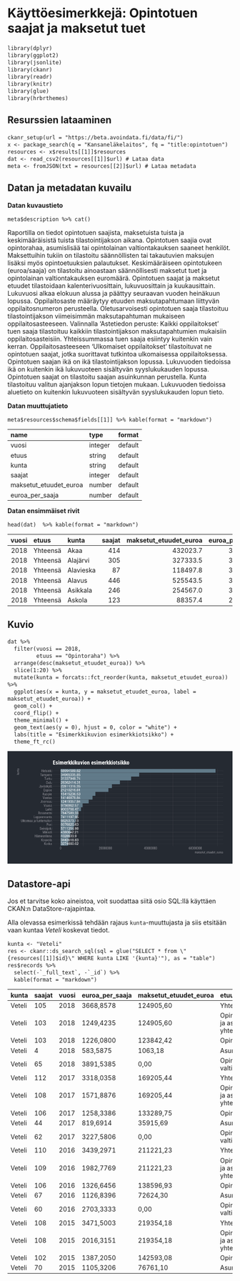 Käyttöesimerkkejä: Opintotuen saajat ja maksetut tuet
=====================================================

    library(dplyr)
    library(ggplot2)
    library(jsonlite)
    library(ckanr)
    library(readr)
    library(knitr)
    library(glue)
    library(hrbrthemes)

Resurssien lataaminen
---------------------

    ckanr_setup(url = "https://beta.avoindata.fi/data/fi/")
    x <- package_search(q = "Kansaneläkelaitos", fq = "title:opintotuen")
    resources <- x$results[[1]]$resources
    dat <- read_csv2(resources[[1]]$url) # Lataa data
    meta <- fromJSON(txt = resources[[2]]$url) # Lataa metadata

Datan ja metadatan kuvailu
--------------------------

**Datan kuvaustieto**

    meta$description %>% cat()

Raportilla on tiedot opintotuen saajista, maksetuista tuista ja
keskimääräisistä tuista tilastointijakson aikana. Opintotuen saajia ovat
opintorahaa, asumislisää tai opintolainan valtiontakauksen saaneet
henkilöt. Maksettuihin tukiin on tilastoitu säännöllisten tai
takautuvien maksujen lisäksi myös opintoetuuksien palautukset.
Keskimääräiseen opintotukeen (euroa/saaja) on tilastoitu ainoastaan
säännöllisesti maksetut tuet ja opintolainan valtiontakauksen euromäärä.
Opintotuen saajat ja maksetut etuudet tilastoidaan kalenterivuosittain,
lukuvuosittain ja kuukausittain. Lukuvuosi alkaa elokuun alussa ja
päättyy seuraavan vuoden heinäkuun lopussa. Oppilaitosaste määräytyy
etuuden maksutapahtumaan liittyvän oppilaitosnumeron perusteella.
Oletusarvoisesti opintotuen saaja tilastoituu tilastointijakson
viimeisimmän maksutapahtuman mukaiseen oppilaitosasteeseen. Valinnalla
‘Astetiedon peruste: Kaikki oppilaitokset’ tuen saaja tilastoituu
kaikkiin tilastointijakson maksutapahtumien mukaisiin
oppilaitosasteisiin. Yhteissummassa tuen saaja esiintyy kuitenkin vain
kerran. Oppilaitosasteeseen ‘Ulkomaiset oppilaitokset’ tilastoituvat ne
opintotuen saajat, jotka suorittavat tutkintoa ulkomaisessa
oppilaitoksessa. Opintotuen saajan ikä on ikä tilastointijakson lopussa.
Lukuvuoden tiedoissa ikä on kuitenkin ikä lukuvuoteen sisältyvän
syyslukukauden lopussa. Opintotuen saajat on tilastoitu saajan
asuinkunnan perustella. Kunta tilastoituu valitun ajanjakson lopun
tietojen mukaan. Lukuvuoden tiedoissa aluetieto on kuitenkin lukuvuoteen
sisältyvän syyslukukauden lopun tieto.

**Datan muuttujatieto**

    meta$resources$schema$fields[[1]] %>% kable(format = "markdown")

<table>
<thead>
<tr class="header">
<th style="text-align: left;">name</th>
<th style="text-align: left;">type</th>
<th style="text-align: left;">format</th>
</tr>
</thead>
<tbody>
<tr class="odd">
<td style="text-align: left;">vuosi</td>
<td style="text-align: left;">integer</td>
<td style="text-align: left;">default</td>
</tr>
<tr class="even">
<td style="text-align: left;">etuus</td>
<td style="text-align: left;">string</td>
<td style="text-align: left;">default</td>
</tr>
<tr class="odd">
<td style="text-align: left;">kunta</td>
<td style="text-align: left;">string</td>
<td style="text-align: left;">default</td>
</tr>
<tr class="even">
<td style="text-align: left;">saajat</td>
<td style="text-align: left;">integer</td>
<td style="text-align: left;">default</td>
</tr>
<tr class="odd">
<td style="text-align: left;">maksetut_etuudet_euroa</td>
<td style="text-align: left;">number</td>
<td style="text-align: left;">default</td>
</tr>
<tr class="even">
<td style="text-align: left;">euroa_per_saaja</td>
<td style="text-align: left;">number</td>
<td style="text-align: left;">default</td>
</tr>
</tbody>
</table>

**Datan ensimmäiset rivit**

    head(dat)  %>% kable(format = "markdown")

<table>
<thead>
<tr class="header">
<th style="text-align: right;">vuosi</th>
<th style="text-align: left;">etuus</th>
<th style="text-align: left;">kunta</th>
<th style="text-align: right;">saajat</th>
<th style="text-align: right;">maksetut_etuudet_euroa</th>
<th style="text-align: right;">euroa_per_saaja</th>
</tr>
</thead>
<tbody>
<tr class="odd">
<td style="text-align: right;">2018</td>
<td style="text-align: left;">Yhteensä</td>
<td style="text-align: left;">Akaa</td>
<td style="text-align: right;">414</td>
<td style="text-align: right;">432023.7</td>
<td style="text-align: right;">3674.462</td>
</tr>
<tr class="even">
<td style="text-align: right;">2018</td>
<td style="text-align: left;">Yhteensä</td>
<td style="text-align: left;">Alajärvi</td>
<td style="text-align: right;">305</td>
<td style="text-align: right;">327333.5</td>
<td style="text-align: right;">3024.162</td>
</tr>
<tr class="odd">
<td style="text-align: right;">2018</td>
<td style="text-align: left;">Yhteensä</td>
<td style="text-align: left;">Alavieska</td>
<td style="text-align: right;">87</td>
<td style="text-align: right;">118497.8</td>
<td style="text-align: right;">3919.461</td>
</tr>
<tr class="even">
<td style="text-align: right;">2018</td>
<td style="text-align: left;">Yhteensä</td>
<td style="text-align: left;">Alavus</td>
<td style="text-align: right;">446</td>
<td style="text-align: right;">525543.5</td>
<td style="text-align: right;">3532.726</td>
</tr>
<tr class="odd">
<td style="text-align: right;">2018</td>
<td style="text-align: left;">Yhteensä</td>
<td style="text-align: left;">Asikkala</td>
<td style="text-align: right;">246</td>
<td style="text-align: right;">254567.0</td>
<td style="text-align: right;">3318.835</td>
</tr>
<tr class="even">
<td style="text-align: right;">2018</td>
<td style="text-align: left;">Yhteensä</td>
<td style="text-align: left;">Askola</td>
<td style="text-align: right;">123</td>
<td style="text-align: right;">88357.4</td>
<td style="text-align: right;">2812.823</td>
</tr>
</tbody>
</table>

Kuvio
-----

    dat %>% 
      filter(vuosi == 2018,
             etuus == "Opintoraha") %>% 
      arrange(desc(maksetut_etuudet_euroa)) %>% 
      slice(1:20) %>% 
      mutate(kunta = forcats::fct_reorder(kunta, maksetut_etuudet_euroa)) %>% 
      ggplot(aes(x = kunta, y = maksetut_etuudet_euroa, label = maksetut_etuudet_euroa)) + 
      geom_col() + 
      coord_flip() + 
      theme_minimal() +
      geom_text(aes(y = 0), hjust = 0, color = "white") +
      labs(title = "Esimerkkikuvion esimerkkiotsikko") +
      theme_ft_rc()

![](esimerkki_R_files/figure-markdown_strict/kuva1-1.png)

Datastore-api
-------------

Jos et tarvitse koko aineistoa, voit suodattaa siitä osio SQL:llä
käyttäen CKAN:n DataStore-rajapintaa.

Alla olevassa esimerkissä tehdään rajaus `kunta`-muuttujasta ja siis
etsitään vaan kuntaa *Veteli* koskevat tiedot.

    kunta <- "Veteli"
    res <- ckanr::ds_search_sql(sql = glue("SELECT * from \"{resources[[1]]$id}\" WHERE kunta LIKE '{kunta}'"), as = "table")
    res$records %>% 
      select(-`_full_text`, -`_id`) %>% 
      kable(format = "markdown")

<table>
<thead>
<tr class="header">
<th style="text-align: left;">kunta</th>
<th style="text-align: left;">saajat</th>
<th style="text-align: left;">vuosi</th>
<th style="text-align: left;">euroa_per_saaja</th>
<th style="text-align: left;">maksetut_etuudet_euroa</th>
<th style="text-align: left;">etuus</th>
</tr>
</thead>
<tbody>
<tr class="odd">
<td style="text-align: left;">Veteli</td>
<td style="text-align: left;">105</td>
<td style="text-align: left;">2018</td>
<td style="text-align: left;">3668,8578</td>
<td style="text-align: left;">124905,60</td>
<td style="text-align: left;">Yhteensä</td>
</tr>
<tr class="even">
<td style="text-align: left;">Veteli</td>
<td style="text-align: left;">103</td>
<td style="text-align: left;">2018</td>
<td style="text-align: left;">1249,4235</td>
<td style="text-align: left;">124905,60</td>
<td style="text-align: left;">Opintoraha ja asumislisä yhteensä</td>
</tr>
<tr class="odd">
<td style="text-align: left;">Veteli</td>
<td style="text-align: left;">103</td>
<td style="text-align: left;">2018</td>
<td style="text-align: left;">1226,0800</td>
<td style="text-align: left;">123842,42</td>
<td style="text-align: left;">Opintoraha</td>
</tr>
<tr class="even">
<td style="text-align: left;">Veteli</td>
<td style="text-align: left;">4</td>
<td style="text-align: left;">2018</td>
<td style="text-align: left;">583,5875</td>
<td style="text-align: left;">1063,18</td>
<td style="text-align: left;">Asumislisä</td>
</tr>
<tr class="odd">
<td style="text-align: left;">Veteli</td>
<td style="text-align: left;">65</td>
<td style="text-align: left;">2018</td>
<td style="text-align: left;">3891,5385</td>
<td style="text-align: left;">0,00</td>
<td style="text-align: left;">Opintolainan valtiontakaus</td>
</tr>
<tr class="even">
<td style="text-align: left;">Veteli</td>
<td style="text-align: left;">112</td>
<td style="text-align: left;">2017</td>
<td style="text-align: left;">3318,0358</td>
<td style="text-align: left;">169205,44</td>
<td style="text-align: left;">Yhteensä</td>
</tr>
<tr class="odd">
<td style="text-align: left;">Veteli</td>
<td style="text-align: left;">108</td>
<td style="text-align: left;">2017</td>
<td style="text-align: left;">1571,8876</td>
<td style="text-align: left;">169205,44</td>
<td style="text-align: left;">Opintoraha ja asumislisä yhteensä</td>
</tr>
<tr class="even">
<td style="text-align: left;">Veteli</td>
<td style="text-align: left;">106</td>
<td style="text-align: left;">2017</td>
<td style="text-align: left;">1258,3386</td>
<td style="text-align: left;">133289,75</td>
<td style="text-align: left;">Opintoraha</td>
</tr>
<tr class="odd">
<td style="text-align: left;">Veteli</td>
<td style="text-align: left;">44</td>
<td style="text-align: left;">2017</td>
<td style="text-align: left;">819,6914</td>
<td style="text-align: left;">35915,69</td>
<td style="text-align: left;">Asumislisä</td>
</tr>
<tr class="even">
<td style="text-align: left;">Veteli</td>
<td style="text-align: left;">62</td>
<td style="text-align: left;">2017</td>
<td style="text-align: left;">3227,5806</td>
<td style="text-align: left;">0,00</td>
<td style="text-align: left;">Opintolainan valtiontakaus</td>
</tr>
<tr class="odd">
<td style="text-align: left;">Veteli</td>
<td style="text-align: left;">110</td>
<td style="text-align: left;">2016</td>
<td style="text-align: left;">3439,2971</td>
<td style="text-align: left;">211221,23</td>
<td style="text-align: left;">Yhteensä</td>
</tr>
<tr class="even">
<td style="text-align: left;">Veteli</td>
<td style="text-align: left;">109</td>
<td style="text-align: left;">2016</td>
<td style="text-align: left;">1982,7769</td>
<td style="text-align: left;">211221,23</td>
<td style="text-align: left;">Opintoraha ja asumislisä yhteensä</td>
</tr>
<tr class="odd">
<td style="text-align: left;">Veteli</td>
<td style="text-align: left;">106</td>
<td style="text-align: left;">2016</td>
<td style="text-align: left;">1326,6456</td>
<td style="text-align: left;">138596,93</td>
<td style="text-align: left;">Opintoraha</td>
</tr>
<tr class="even">
<td style="text-align: left;">Veteli</td>
<td style="text-align: left;">67</td>
<td style="text-align: left;">2016</td>
<td style="text-align: left;">1126,8396</td>
<td style="text-align: left;">72624,30</td>
<td style="text-align: left;">Asumislisä</td>
</tr>
<tr class="odd">
<td style="text-align: left;">Veteli</td>
<td style="text-align: left;">60</td>
<td style="text-align: left;">2016</td>
<td style="text-align: left;">2703,3333</td>
<td style="text-align: left;">0,00</td>
<td style="text-align: left;">Opintolainan valtiontakaus</td>
</tr>
<tr class="even">
<td style="text-align: left;">Veteli</td>
<td style="text-align: left;">108</td>
<td style="text-align: left;">2015</td>
<td style="text-align: left;">3471,5003</td>
<td style="text-align: left;">219354,18</td>
<td style="text-align: left;">Yhteensä</td>
</tr>
<tr class="odd">
<td style="text-align: left;">Veteli</td>
<td style="text-align: left;">108</td>
<td style="text-align: left;">2015</td>
<td style="text-align: left;">2016,3151</td>
<td style="text-align: left;">219354,18</td>
<td style="text-align: left;">Opintoraha ja asumislisä yhteensä</td>
</tr>
<tr class="even">
<td style="text-align: left;">Veteli</td>
<td style="text-align: left;">102</td>
<td style="text-align: left;">2015</td>
<td style="text-align: left;">1387,2050</td>
<td style="text-align: left;">142593,08</td>
<td style="text-align: left;">Opintoraha</td>
</tr>
<tr class="odd">
<td style="text-align: left;">Veteli</td>
<td style="text-align: left;">70</td>
<td style="text-align: left;">2015</td>
<td style="text-align: left;">1105,3206</td>
<td style="text-align: left;">76761,10</td>
<td style="text-align: left;">Asumislisä</td>
</tr>
</tbody>
</table>
